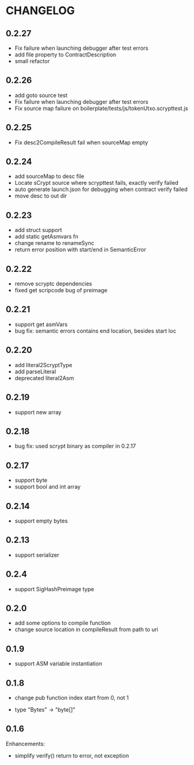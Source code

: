 # CHANGELOG

## 0.2.27

* Fix failure when launching debugger after test errors
* add file property to ContractDescription
* small refactor

## 0.2.26

* add goto source test
* Fix failure when launching debugger after test errors
* Fix source map failure on boilerplate/tests/js/tokenUtxo.scrypttest.js


## 0.2.25

* Fix desc2CompileResult fail when sourceMap empty


## 0.2.24

* add sourceMap to desc file
* Locate sCrypt source where scrypttest fails, exactly verify failed
* auto generate launch.json for debugging when contract verify failed
* move desc to out dir


## 0.2.23

* add struct support
* add static getAsmvars fn
* change rename to renameSync
* return error position with start/end in SemanticError

## 0.2.22

* remove scryptc dependencies
* fixed get scripcode bug of preimage


## 0.2.21

* support get asmVars
* bug fix: semantic errors contains end location, besides start loc


## 0.2.20

* add literal2ScryptType
* add parseLiteral
* deprecated literal2Asm


## 0.2.19

* support new array

## 0.2.18

* bug fix: used scrypt binary as compiler in 0.2.17 

## 0.2.17

* support byte
* support bool and int array 

## 0.2.14

* support empty bytes

## 0.2.13

* support serializer

## 0.2.4

* support SigHashPreimage type

## 0.2.0

* add some options to compile function
* change source location in compileResult from path to uri

## 0.1.9

* support ASM variable instantiation

## 0.1.8

* change pub function index start from 0, not 1

* type "Bytes" -> "byte[]"

## 0.1.6

Enhancements:

* simplify verify() return to error, not exception